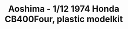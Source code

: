 ---
layout: product
title: "Aoshima - 1/12 1974 Honda CB400Four, plastic modelkit"
price: "TBA" 
desc: "N/A"
img_path: "/assets/img/AO07648.jpg"
brand: "N/A"
available: false
special_offer: false
new: false
soon: false
cat: "010000"
subcat: "013700"
subsubcat: "0N/A"
sifra: "AO07648"
popular: true
---
